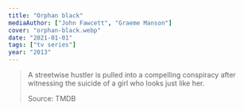 ```yaml
---
title: "Orphan black"
mediaAuthor: ["John Fawcett", "Graeme Manson"]
cover: "orphan-black.webp"
date: "2021-01-01"
tags: ["tv series"]
year: "2013"
---
```


> A streetwise hustler is pulled into a compelling conspiracy after witnessing the suicide of a girl who looks just like her.
>
> Source: TMDB
